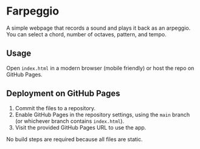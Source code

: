 # Farpeggio

A simple webpage that records a sound and plays it back as an arpeggio. You can select a chord, number of octaves, pattern, and tempo.

## Usage
Open `index.html` in a modern browser (mobile friendly) or host the repo on GitHub Pages.

## Deployment on GitHub Pages
1. Commit the files to a repository.
2. Enable GitHub Pages in the repository settings, using the `main` branch (or whichever branch contains `index.html`).
3. Visit the provided GitHub Pages URL to use the app.

No build steps are required because all files are static.
